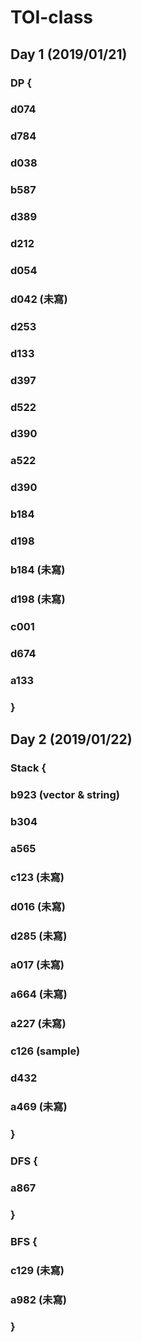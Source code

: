 # TOI-class
## Day 1 (2019/01/21)
### DP {
### d074
### d784
### d038
### b587
### d389
### d212
### d054
### d042 (未寫)
### d253
### d133
### d397
### d522
### d390
### a522 
### d390
### b184
### d198
### b184 (未寫)
### d198 (未寫)
### c001
### d674 
### a133 
### }
## Day 2 (2019/01/22)
### Stack {
### b923 (vector & string)
### b304 
### a565
### c123 (未寫)
### d016 (未寫)
### d285 (未寫)
### a017 (未寫)
### a664 (未寫)
### a227 (未寫)
### c126 (sample)
### d432
### a469 (未寫)
### }
### DFS {
### a867 
### }
### BFS {
### c129 (未寫)
### a982 (未寫)
### }
